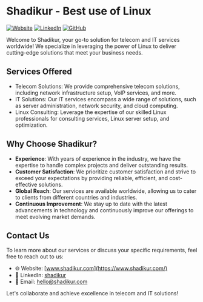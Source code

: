 # Shadikur - Best use of Linux

[![Website](https://img.shields.io/badge/Website-www.shadikur.com-blue)](https://www.shadikur.com/)
[![LinkedIn](https://img.shields.io/badge/LinkedIn-shadikur-0077B5?logo=linkedin)](https://www.linkedin.com/in/shadikur)
[![GitHub](https://img.shields.io/badge/GitHub-shadikur-181717?logo=github)](https://github.com/shadikur)

Welcome to Shadikur, your go-to solution for telecom and IT services worldwide! We specialize in leveraging the power of Linux to deliver cutting-edge solutions that meet your business needs.

## Services Offered

- Telecom Solutions: We provide comprehensive telecom solutions, including network infrastructure setup, VoIP services, and more.
- IT Solutions: Our IT services encompass a wide range of solutions, such as server administration, network security, and cloud computing.
- Linux Consulting: Leverage the expertise of our skilled Linux professionals for consulting services, Linux server setup, and optimization.

## Why Choose Shadikur?

- **Experience**: With years of experience in the industry, we have the expertise to handle complex projects and deliver outstanding results.
- **Customer Satisfaction**: We prioritize customer satisfaction and strive to exceed your expectations by providing reliable, efficient, and cost-effective solutions.
- **Global Reach**: Our services are available worldwide, allowing us to cater to clients from different countries and industries.
- **Continuous Improvement**: We stay up to date with the latest advancements in technology and continuously improve our offerings to meet evolving market demands.

## Contact Us

To learn more about our services or discuss your specific requirements, feel free to reach out to us:

- 🌐 Website: [www.shadikur.com](https://www.shadikur.com/)
- 💼 LinkedIn: [shadikur](https://www.linkedin.com/in/shadikur)
- 📧 Email: [hello@shadikur.com](mailto:hello@shadikur.com)

Let's collaborate and achieve excellence in telecom and IT solutions!
